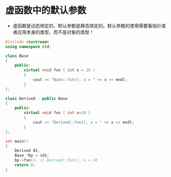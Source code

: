 # 虚函数中的默认参数

+ 虚函数是动态绑定的，默认参数是静态绑定的。默认参数的使用需要看指针或者应用本身的类型，而不是对象的类型！

```cpp
#include <iostream> 
using namespace std; 

class Base
{
    public:
        virtual void fun ( int x = 10 )
        {
            cout << "Base::fun(), x = " << x << endl;
        }
};

class Derived : public Base 
{
    public:
        virtual void fun ( int x=20 )
        {
            cout << "Derived::fun(), x = " << x << endl;
        }
};

int main()
{
    Derived d1;
    Base *bp = &d1;
    bp->fun(); // Derived::fun(), x = 10
    return 0;
}
```

